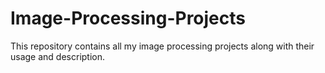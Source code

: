 # Image-Processing-Projects
This repository contains all my image processing projects along with their usage and description.
